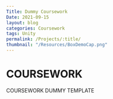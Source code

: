 ```yaml
---
Title: Dummy Coursework 
Date: 2021-09-15
layout: blog
categories: Coursework
tags: Unity
permalink: /Projects/:title/
thumbnail: "/Resources/BoxDemoCap.png"
---
```

<h1>COURSEWORK</h1>
COURSEWORK DUMMY TEMPLATE